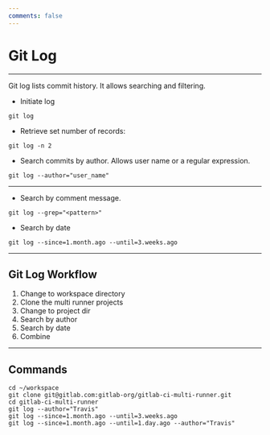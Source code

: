 ```yaml
---
comments: false
---
```


# Git Log

----------

Git log lists commit history. It allows searching and filtering.

* Initiate log
```
git log
```

* Retrieve set number of records:
```
git log -n 2
```

* Search commits by author. Allows user name or a regular expression.
```
git log --author="user_name"
```

----------

* Search by comment message.
```
git log --grep="<pattern>"
```

* Search by date
```
git log --since=1.month.ago --until=3.weeks.ago
```


----------

## Git Log Workflow

1. Change to workspace directory
2. Clone the multi runner projects
3. Change to project dir
4. Search by author
5. Search by date
6. Combine

----------

## Commands

```
cd ~/workspace
git clone git@gitlab.com:gitlab-org/gitlab-ci-multi-runner.git
cd gitlab-ci-multi-runner
git log --author="Travis"
git log --since=1.month.ago --until=3.weeks.ago
git log --since=1.month.ago --until=1.day.ago --author="Travis"
```
